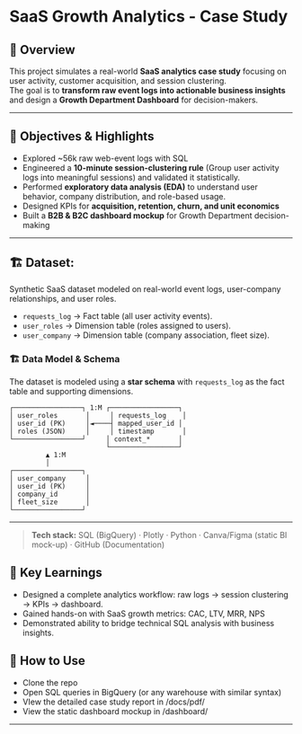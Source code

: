 # SaaS Growth Analytics - Case Study

## 📌 Overview  
This project simulates a real-world **SaaS analytics case study** focusing on user activity, customer acquisition, and session clustering.  
The goal is to **transform raw event logs into actionable business insights** and design a **Growth Department Dashboard** for decision-makers.  

---
## 🎯 Objectives &  Highlights 
- Explored ~56k raw web-event logs with SQL
- Engineered a **10-minute session-clustering rule** (Group user activity logs into meaningful sessions) and validated it statistically.
- Performed **exploratory data analysis (EDA)** to understand user behavior, company distribution, and role-based usage. 
- Designed KPIs for **acquisition, retention, churn, and unit economics** 
- Built a **B2B & B2C dashboard mockup** for Growth Department decision-making

---
## 🏗️ Dataset:
Synthetic SaaS dataset modeled on real-world event logs, user-company relationships, and user roles.

- `requests_log` → Fact table (all user activity events).
- `user_roles` → Dimension table (roles assigned to users).
- `user_company` → Dimension table (company association, fleet size).
  
### 🏗️ Data Model & Schema  
The dataset is modeled using a **star schema** with `requests_log` as the fact table and supporting dimensions.  

```text
┌─────────────────┐ 1:M ┌─────────────────┐
│ user_roles       │     │ requests_log    │
│ user_id (PK)     │◄────┤ mapped_user_id │
│ roles (JSON)     │     │ timestamp       │
└─────────────────┘     │ context_*       │
                        └─────────────────┘
         ▲ 1:M
         │
┌─────────────────┐
│ user_company     │
│ user_id (PK)     │
│ company_id       │
│ fleet_size       │
└─────────────────┘
```

---

> **Tech stack:** SQL (BigQuery) · Plotly · Python · Canva/Figma (static BI mock-up) · GitHub (Documentation)


## 📌 Key Learnings
- Designed a complete analytics workflow: raw logs → session clustering → KPIs → dashboard.
- Gained hands-on with SaaS growth metrics: CAC, LTV, MRR, NPS
- Demonstrated ability to bridge technical SQL analysis with business insights.

## 🚀 How to Use
- Clone the repo
- Open SQL queries in BigQuery (or any warehouse with similar syntax)
- VIew the detailed case study report in /docs/pdf/
- View the static dashboard mockup in /dashboard/

---
